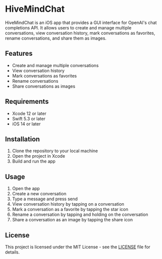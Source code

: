 # HiveMindChat

HiveMindChat is an iOS app that provides a GUI interface for OpenAI's chat completions API. It allows users to create and manage multiple conversations, view conversation history, mark conversations as favorites, rename conversations, and share them as images.

## Features

- Create and manage multiple conversations
- View conversation history
- Mark conversations as favorites
- Rename conversations
- Share conversations as images

## Requirements

- Xcode 12 or later
- Swift 5.3 or later
- iOS 14 or later

## Installation

1. Clone the repository to your local machine
2. Open the project in Xcode
3. Build and run the app

## Usage

1. Open the app
2. Create a new conversation
3. Type a message and press send
4. View conversation history by tapping on a conversation
5. Mark a conversation as a favorite by tapping the star icon
6. Rename a conversation by tapping and holding on the conversation
7. Share a conversation as an image by tapping the share icon

## License

This project is licensed under the MIT License - see the [LICENSE](LICENSE) file for details.
